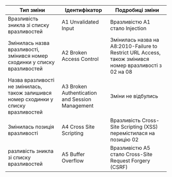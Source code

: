 |Тип зміни|Ідентифікатор|Подробиці зміни|
|----|----|----|
|Вразливість зникла зі списку вразливостей|A1 Unvalidated Input|Вразливістю А1 стало Injection|
|Змінилась назва вразливості, змінився номер сходинки у списку вразливостей|A2 Broken Access Control|Змінилась назва на A8:2010-Failure to Restrict URL Access, також змінився номер вразливості з 02 на 08|
|Назва вразливості не змінилась, також залишився номер сходинки у списку вразливостей|A3 Broken Authentication and Session Management|Зміни не відбулись|
|Змінилась позиція вразливості|A4 Cross Site Scripting|Вразливість Cross-Site Scripting (XSS) перемістилася на позицію 02|
|разливість зникла зі списку вразливостей|A5 Buffer Overflow|Вразливістю А5 стало Cross-Site Request Forgery (CSRF)|